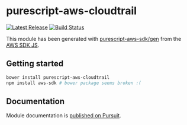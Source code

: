 # purescript-aws-cloudtrail

[![Latest Release](https://pursuit.purescript.org/packages/purescript-aws-cloudtrail/badge)](https://pursuit.purescript.org/packages/purescript-aws-cloudtrail)
[![Build Status](https://app.wercker.com/status/5909b9e96d1080804b17a28f72f87b6b/s/master)](https://app.wercker.com/project/byKey/5909b9e96d1080804b17a28f72f87b6b)

This module has been generated with [purescript-aws-sdk/gen](https://github.com/purescript-aws-sdk/gen) from the [AWS SDK JS](https://github.com/aws/aws-sdk-js).

## Getting started

```sh
bower install purescript-aws-cloudtrail
npm install aws-sdk # bower package seems broken :(
```

## Documentation

Module documentation is [published on Pursuit](http://pursuit.purescript.org/packages/purescript-aws-cloudtrail).
